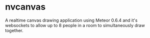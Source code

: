 nvcanvas
========
A realtime canvas drawing application using Meteor 0.6.4 and it's websockets to allow up to 8 people in a room to simultaneously draw together.
